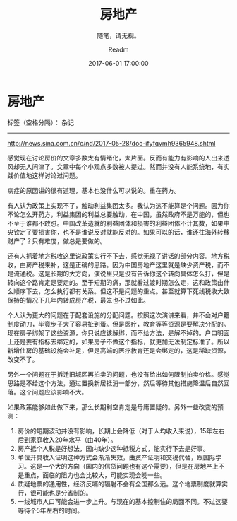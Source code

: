 ﻿---
layout:     post
title:      "房地产"
subtitle:   "随笔，请无视。"
date:       2017-06-01 17:00:00
author:     "Readm"
header-img: "img/post-bg-2015.jpg"
tags:
    - 随笔
---


# 房地产 

标签（空格分隔）： 杂记

---

http://news.sina.com.cn/c/nd/2017-05-28/doc-ifyfqvmh9365948.shtml

感觉现在讨论房价的文章多数太有情绪化，太片面。反而有能力有影响的人出来透风却无人问津了。文章中每个小观点多数被人提过。然而并没有人能系统地，有实践价值地这样讨论过问题。

病症的原因讲的很有道理，基本也没什么可以说的。重在药方。

有人认为政策上实现不了，触动利益集团太多。我认为这不能算是个问题。因为你不论怎么开药方，利益集团的利益总要触动，在中国，虽然政府不是万能的，但也不至于谁都不敢怼。中国改革造就的利益团体和损害的利益团体不计其数，如果中央钦定了要损害你，也不是谁说反对就能反对的。如果可以的话，谁还往海外转移财产了？只有难度，做总是要做的。

还有人抓着地方税收这里说政策实行不下去，感觉无视了讲话的部分内容。地方税收，由房产税来补，这是正确的思路。因为中国房地产这里就是缺少资产税，而不是流通税。这是长期的大方向，演说里只是没有告诉你这个转向具体怎么打，但是转向这个路肯定是要走的。至于短期的痛，那就看过渡时期怎么走，这和政策由什么顺序下去，怎么执行都有关系。但这不是问题的重点。甚至就算下死线税收大致保持的情况下几年内转成房产税，最笨也不过如此。

个人认为更大的问题在于配套设施的分配问题。按照这次演讲来看，并不会对户籍制度动刀，毕竟步子大了容易扯到蛋。但是医疗，教育等等资源是要解决分配的。现在房子绑架了这些资源，你只说应该解绑，而不给方法，是解不掉的。户口明面上还是要有指标去绑定的，如果房子不做这个指标，就更加无法制定标准了。所以新增住房的基础设施会补足，但是高端的医疗教育还是会绑定的，这是稀缺资源，改变不了。

另外一个问题在于拆迁旧城区再拍卖的问题，也没有给出如何限制拍卖价格。感觉思路是不给这个方法，通过置换新居抵消一部分，然后等待其他措施降温后自然回落。这个问题应该影响不大。

如果政策能够如此做下来，那么长期利空肯定是毋庸置疑的。另外一些改变的预测：

1. 房价的短期波动并没有影响，长期上会降低（对于人均收入来说），15年左右后到家庭收入20年水平（由40年）。
2. 房产抵个人税是好想法，国内缺少这种抵税方式，能实行下去是好事。
3. 单位开具收入证明这种方式会渐渐失效，由资产证明和交税代替，跟国际学习。这是一个大的方向（国内的信贷问题也有这个需要），但是在房地产上不是重点，面临的阻力也会比较大，可能实现会晚一些。
4. 质疑地票的通用性，经济反哺的辐射不会有全国那么远。这个地票制度就算实行，很可能也是分省制的。
5. 一线城市人口可能会进一步上升。与现在的基本控制住的局面不同。不过这要等待个5年左右的时间。




